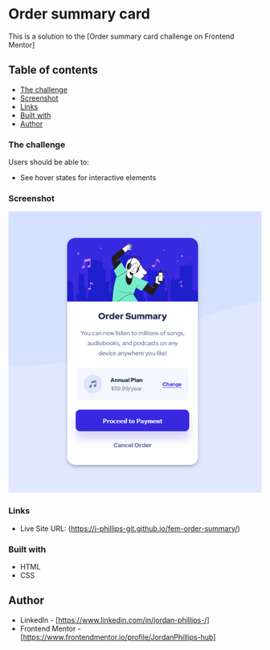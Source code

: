 # Order summary card 

This is a solution to the [Order summary card challenge on Frontend Mentor]

## Table of contents

- [The challenge](#the-challenge)
- [Screenshot](#screenshot)
- [Links](#links)
- [Built with](#built-with)
- [Author](#author)

### The challenge

Users should be able to:

- See hover states for interactive elements

### Screenshot

![](./images/screenshot.png)

### Links

- Live Site URL: (https://j-phillips-git.github.io/fem-order-summary/)

### Built with

- HTML
- CSS
## Author

- LinkedIn - [https://www.linkedin.com/in/jordan-phillips-/]
- Frontend Mentor - [https://www.frontendmentor.io/profile/JordanPhillips-hub]
